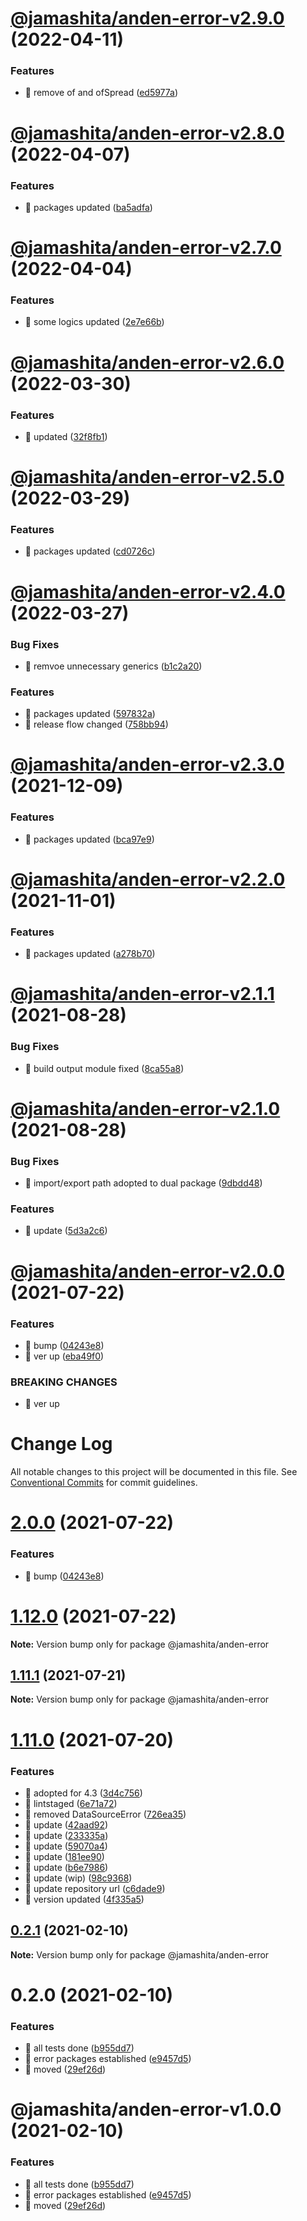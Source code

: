 # [@jamashita/anden-error-v2.9.0](https://github.com/jamashita/anden/compare/@jamashita/anden-error-v2.8.0...@jamashita/anden-error-v2.9.0) (2022-04-11)


### Features

* 🎸 remove of and ofSpread ([ed5977a](https://github.com/jamashita/anden/commit/ed5977a415650b69356ec9f47c7de5869dafba9e))

# [@jamashita/anden-error-v2.8.0](https://github.com/jamashita/anden/compare/@jamashita/anden-error-v2.7.0...@jamashita/anden-error-v2.8.0) (2022-04-07)


### Features

* 🎸 packages updated ([ba5adfa](https://github.com/jamashita/anden/commit/ba5adfa533f076a2b3499f90ab425db5a3ba29ea))

# [@jamashita/anden-error-v2.7.0](https://github.com/jamashita/anden/compare/@jamashita/anden-error-v2.6.0...@jamashita/anden-error-v2.7.0) (2022-04-04)


### Features

* 🎸 some logics updated ([2e7e66b](https://github.com/jamashita/anden/commit/2e7e66b53beeab8352d5ff9341eef5a9020bfdd9))

# [@jamashita/anden-error-v2.6.0](https://github.com/jamashita/anden/compare/@jamashita/anden-error-v2.5.0...@jamashita/anden-error-v2.6.0) (2022-03-30)


### Features

* 🎸 updated ([32f8fb1](https://github.com/jamashita/anden/commit/32f8fb1d53f39f708f102805e9bcf4279ec6269d))

# [@jamashita/anden-error-v2.5.0](https://github.com/jamashita/anden/compare/@jamashita/anden-error-v2.4.0...@jamashita/anden-error-v2.5.0) (2022-03-29)


### Features

* 🎸 packages updated ([cd0726c](https://github.com/jamashita/anden/commit/cd0726cc160e479271f57b5856a99a9a43de0b2a))

# [@jamashita/anden-error-v2.4.0](https://github.com/jamashita/anden/compare/@jamashita/anden-error-v2.3.0...@jamashita/anden-error-v2.4.0) (2022-03-27)


### Bug Fixes

* 🐛 remvoe unnecessary generics ([b1c2a20](https://github.com/jamashita/anden/commit/b1c2a2068c8aa9d28de8b458f3e22125e109a792))


### Features

* 🎸 packages updated ([597832a](https://github.com/jamashita/anden/commit/597832ab87672be36f59af50683c99e210143866))
* 🎸 release flow changed ([758bb94](https://github.com/jamashita/anden/commit/758bb94e49fc3b150297bf9dcfa5d93448c8a26a))

# [@jamashita/anden-error-v2.3.0](https://github.com/jamashita/anden/compare/@jamashita/anden-error-v2.2.0...@jamashita/anden-error-v2.3.0) (2021-12-09)


### Features

* 🎸 packages updated ([bca97e9](https://github.com/jamashita/anden/commit/bca97e94d4f336504cb041cd8609663f862c97b6))

# [@jamashita/anden-error-v2.2.0](https://github.com/jamashita/anden/compare/@jamashita/anden-error-v2.1.1...@jamashita/anden-error-v2.2.0) (2021-11-01)


### Features

* 🎸 packages updated ([a278b70](https://github.com/jamashita/anden/commit/a278b703a9eab0bfcc0904f8a73c4ad1e7355b12))

# [@jamashita/anden-error-v2.1.1](https://github.com/jamashita/anden/compare/@jamashita/anden-error-v2.1.0...@jamashita/anden-error-v2.1.1) (2021-08-28)


### Bug Fixes

* 🐛 build output module fixed ([8ca55a8](https://github.com/jamashita/anden/commit/8ca55a84119c3b0e1a3d3fed5ba3f416f827910e))

# [@jamashita/anden-error-v2.1.0](https://github.com/jamashita/anden/compare/@jamashita/anden-error-v2.0.0...@jamashita/anden-error-v2.1.0) (2021-08-28)


### Bug Fixes

* 🐛 import/export path adopted to dual package ([9dbdd48](https://github.com/jamashita/anden/commit/9dbdd4877ccc5996da69bca73b58e2bdcc436880))


### Features

* 🎸 update ([5d3a2c6](https://github.com/jamashita/anden/commit/5d3a2c69a6c5902abb7cb1be800fae9847e0846e))

# [@jamashita/anden-error-v2.0.0](https://github.com/jamashita/anden/compare/@jamashita/anden-error-v1.10.0...@jamashita/anden-error-v2.0.0) (2021-07-22)


### Features

* 🎸 bump ([04243e8](https://github.com/jamashita/anden/commit/04243e869e329b77ae07ba84513ed50c41389db4))
* 🎸 ver up ([eba49f0](https://github.com/jamashita/anden/commit/eba49f0ff04f1695ff5f64c98d6ecf22be7ad236))


### BREAKING CHANGES

* 🧨 ver up

# Change Log

All notable changes to this project will be documented in this file.
See [Conventional Commits](https://conventionalcommits.org) for commit guidelines.

# [2.0.0](https://github.com/jamashita/anden.git/packages/error/compare/@jamashita/anden-error@1.11.1...@jamashita/anden-error@2.0.0) (2021-07-22)


### Features

* 🎸 bump ([04243e8](https://github.com/jamashita/anden.git/packages/error/commit/04243e869e329b77ae07ba84513ed50c41389db4))





# [1.12.0](https://github.com/jamashita/anden.git/packages/error/compare/@jamashita/anden-error@1.11.1...@jamashita/anden-error@1.12.0) (2021-07-22)

**Note:** Version bump only for package @jamashita/anden-error





## [1.11.1](https://github.com/jamashita/anden.git/packages/error/compare/@jamashita/anden-error@1.11.0...@jamashita/anden-error@1.11.1) (2021-07-21)

**Note:** Version bump only for package @jamashita/anden-error





# [1.11.0](https://github.com/jamashita/anden.git/packages/error/compare/@jamashita/anden-error@0.2.1...@jamashita/anden-error@1.11.0) (2021-07-20)


### Features

* 🎸 adopted for 4.3 ([3d4c756](https://github.com/jamashita/anden.git/packages/error/commit/3d4c7560067d29ce94e6ea01fd79e171ccd764e5))
* 🎸 lintstaged ([6e71a72](https://github.com/jamashita/anden.git/packages/error/commit/6e71a72c8c47b08166f22c02a881af51a5d6f84f))
* 🎸 removed DataSourceError ([726ea35](https://github.com/jamashita/anden.git/packages/error/commit/726ea35073f6019763649bb4eba5e30b7b410a3f))
* 🎸 update ([42aad92](https://github.com/jamashita/anden.git/packages/error/commit/42aad92038213508827aa50287a9bdef153c7e97))
* 🎸 update ([233335a](https://github.com/jamashita/anden.git/packages/error/commit/233335a44b9e6c4015cfeb8578ba12d7cf253810))
* 🎸 update ([59070a4](https://github.com/jamashita/anden.git/packages/error/commit/59070a4b4b5240198df44cc9390423bedbe20f71))
* 🎸 update ([181ee90](https://github.com/jamashita/anden.git/packages/error/commit/181ee903f4e54a87120e534b790c48c69f1b426e))
* 🎸 update ([b6e7986](https://github.com/jamashita/anden.git/packages/error/commit/b6e7986abb78e1ba62c2efe834081595e6ca7af3))
* 🎸 update (wip) ([98c9368](https://github.com/jamashita/anden.git/packages/error/commit/98c9368afd959c38d7e9d07cbda0658a12add0ba))
* 🎸 update repository url ([c6dade9](https://github.com/jamashita/anden.git/packages/error/commit/c6dade9fd10eb259cda87b1b9c88ad196e28776d))
* 🎸 version updated ([4f335a5](https://github.com/jamashita/anden.git/packages/error/commit/4f335a542a517369ceb7d041c315e5670475ece0))





## [0.2.1](https://github.com/jamashita/anden.git/packages/error/compare/@jamashita/anden-error@0.2.0...@jamashita/anden-error@0.2.1) (2021-02-10)

**Note:** Version bump only for package @jamashita/anden-error





# 0.2.0 (2021-02-10)


### Features

* 🎸 all tests done ([b955dd7](https://github.com/jamashita/anden.git/packages/error/commit/b955dd757cc19c309b36ff06b55725fec3e21cc0))
* 🎸 error packages established ([e9457d5](https://github.com/jamashita/anden.git/packages/error/commit/e9457d5f00c56922769293e1e9f291e2025f4d97))
* 🎸 moved ([29ef26d](https://github.com/jamashita/anden.git/packages/error/commit/29ef26d9403ae718720fa9706f01c860b9a5d79a))





# @jamashita/anden-error-v1.0.0 (2021-02-10)


### Features

* 🎸 all tests done ([b955dd7](https://github.com/jamashita/anden/commit/b955dd757cc19c309b36ff06b55725fec3e21cc0))
* 🎸 error packages established ([e9457d5](https://github.com/jamashita/anden/commit/e9457d5f00c56922769293e1e9f291e2025f4d97))
* 🎸 moved ([29ef26d](https://github.com/jamashita/anden/commit/29ef26d9403ae718720fa9706f01c860b9a5d79a))
